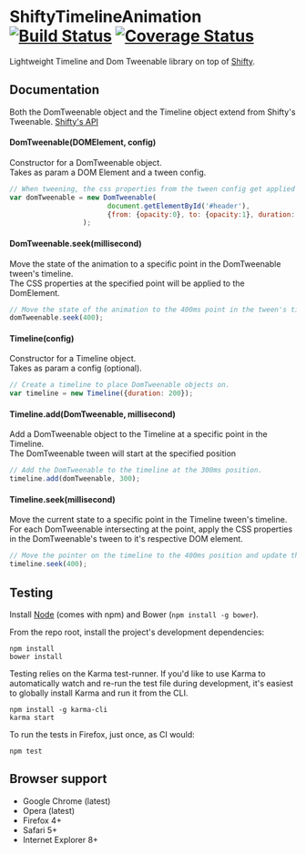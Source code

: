 # ShiftyTimelineAnimation [![Build Status](https://secure.travis-ci.org/ZainManji/ShiftyTimelineAnimation.svg?branch=master)](http://travis-ci.org/ZainManji/ShiftyTimelineAnimation) [![Coverage Status](https://coveralls.io/repos/ZainManji/ShiftyTimelineAnimation/badge.png)](https://coveralls.io/r/ZainManji/ShiftyTimelineAnimation)

Lightweight Timeline and Dom Tweenable library on top of [Shifty](https://github.com/jeremyckahn/shifty).

## Documentation

Both the DomTweenable object and the Timeline object extend from Shifty's Tweenable.
[Shifty's API](http://jeremyckahn.github.io/shifty/dist/doc/classes/Tweenable.html)

#### DomTweenable(DOMElement, config)
Constructor for a DomTweenable object.<br>
Takes as param a DOM Element and a tween config.
```javascript
// When tweening, the css properties from the tween config get applied to the attached DOM Element.
var domTweenable = new DomTweenable(
                        document.getElementById('#header'),
                        {from: {opacity:0}, to: {opacity:1}, duration: 1000}
                  );
```

#### DomTweenable.seek(millisecond)
Move the state of the animation to a specific point in the DomTweenable tween's timeline.<br>
The CSS properties at the specified point will be applied to the DomElement.
```javascript
// Move the state of the animation to the 400ms point in the tween's timeline and apply CSS properties.
domTweenable.seek(400);
```

#### Timeline(config)
Constructor for a Timeline object.<br>
Takes as param a config (optional). 
```javascript
// Create a timeline to place DomTweenable objects on.
var timeline = new Timeline({duration: 200});
```

#### Timeline.add(DomTweenable, millisecond)
Add a DomTweenable object to the Timeline at a specific point in the Timeline.<br>
The DomTweenable tween will start at the specified position
```javascript
// Add the DomTweenable to the timeline at the 300ms position.
timeline.add(domTweenable, 300);
```

#### Timeline.seek(millisecond)
Move the current state to a specific point in the Timeline tween's timeline. <br>
For each DomTweenable intersecting at the point, apply the CSS properties in the DomTweenable's tween to it's respective DOM element.
```javascript
// Move the pointer on the timeline to the 400ms position and update the Timeline's DomTweenable objects state.
timeline.seek(400);
```

## Testing

Install [Node](http://nodejs.org) (comes with npm) and Bower (`npm install -g bower`).

From the repo root, install the project's development dependencies:

```
npm install
bower install
```

Testing relies on the Karma test-runner. If you'd like to use Karma to
automatically watch and re-run the test file during development, it's easiest
to globally install Karma and run it from the CLI.

```
npm install -g karma-cli
karma start
```

To run the tests in Firefox, just once, as CI would:

```
npm test
```


## Browser support

* Google Chrome (latest)
* Opera (latest)
* Firefox 4+
* Safari 5+
* Internet Explorer 8+
